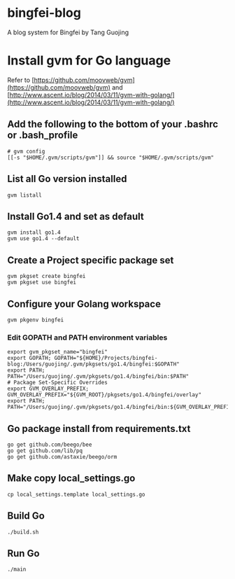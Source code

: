 # bingfei-blog
A blog system for Bingfei by Tang Guojing

# Install gvm for Go language
Refer to [https://github.com/moovweb/gvm](https://github.com/moovweb/gvm) and [http://www.ascent.io/blog/2014/03/11/gvm-with-golang/](http://www.ascent.io/blog/2014/03/11/gvm-with-golang/)

## Add the following to the bottom of your .bashrc or .bash_profile
```
# gvm config
[[-s "$HOME/.gvm/scripts/gvm"]] && source "$HOME/.gvm/scripts/gvm"
```

## List all Go version installed
```
gvm listall
```

## Install Go1.4 and set as default
```
gvm install go1.4
gvm use go1.4 --default
```

## Create a Project specific package set
```
gvm pkgset create bingfei
gvm pkgset use bingfei
```

## Configure your Golang workspace
`gvm pkgenv bingfei`

### Edit GOPATH and PATH environment variables
```
export gvm_pkgset_name="bingfei"
export GOPATH; GOPATH="${HOME}/Projects/bingfei-blog:/Users/guojing/.gvm/pkgsets/go1.4/bingfei:$GOPATH"
export PATH; PATH="/Users/guojing/.gvm/pkgsets/go1.4/bingfei/bin:$PATH"
# Package Set-Specific Overrides
export GVM_OVERLAY_PREFIX; GVM_OVERLAY_PREFIX="${GVM_ROOT}/pkgsets/go1.4/bingfei/overlay"
export PATH; PATH="/Users/guojing/.gvm/pkgsets/go1.4/bingfei/bin:${GVM_OVERLAY_PREFIX}/bin:${PATH}"
```

## Go package install from requirements.txt
```
go get github.com/beego/bee
go get github.com/lib/pq
go get github.com/astaxie/beego/orm
```

## Make copy local_settings.go
`cp local_settings.template local_settings.go`

## Build Go
`./build.sh`

## Run Go
`./main`
